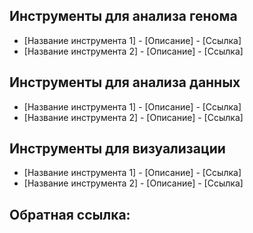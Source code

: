
## Инструменты для анализа генома
- [Название инструмента 1] - [Описание] - [Ссылка]
- [Название инструмента 2] - [Описание] - [Ссылка]

## Инструменты для анализа данных
- [Название инструмента 1] - [Описание] - [Ссылка]
- [Название инструмента 2] - [Описание] - [Ссылка]

## Инструменты для визуализации
- [Название инструмента 1] - [Описание] - [Ссылка]
- [Название инструмента 2] - [Описание] - [Ссылка]

**Обратная ссылка**:
- 